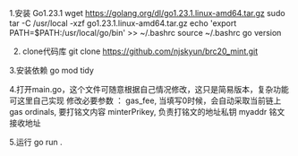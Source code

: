 1.安装 Go1.23.1
wget https://golang.org/dl/go1.23.1.linux-amd64.tar.gz
sudo tar -C /usr/local -xzf go1.23.1.linux-amd64.tar.gz
echo 'export PATH=$PATH:/usr/local/go/bin' >> ~/.bashrc
source ~/.bashrc
go version

2. clone代码库
git clone https://github.com/njskyun/brc20_mint.git

3.安装依赖
go mod tidy

4.打开main.go，这个文件可随意根据自己情况修改，这只是简易版本，复杂功能可这里自己实现
修改必要参数 ：
gas_fee, 当填写0时候，会自动采取当前链上gas
ordinals, 要打铭文内容
minterPrikey, 负责打铭文的地址私钥
myaddr 铭文接收地址

5.运行
go run .
